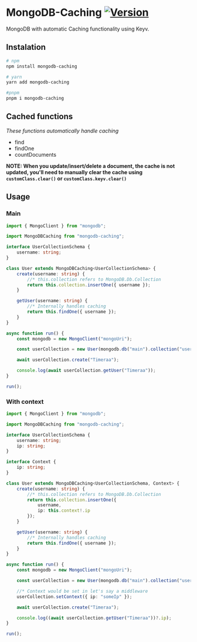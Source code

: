 # MongoDB-Caching [![Version](https://img.shields.io/npm/v/mongodb-caching.svg)](https://www.npmjs.com/package/mongodb-caching)

MongoDB with automatic Caching functionality using Keyv.

## Instalation

```bash
# npm
npm install mongodb-caching

# yarn
yarn add mongodb-caching

#pnpm
pnpm i mongodb-caching
```

## Cached functions

_These functions automatically handle caching_

- find
- findOne
- countDocuments

**NOTE: When you update/insert/delete a document, the cache is not updated, you'll need to manually clear the cache using `customClass.clear()` or `customClass.keyv.clear()`**

## Usage

### Main

```ts
import { MongoClient } from "mongodb";

import MongoDBCaching from "mongodb-caching";

interface UserCollectionSchema {
	username: string;
}

class User extends MongoDBCaching<UserCollectionSchema> {
	create(username: string) {
		//* this.collection refers to MongoDB.Db.Collection
		return this.collection.insertOne({ username });
	}

	getUser(username: string) {
		//* Internally handles caching
		return this.findOne({ username });
	}
}

async function run() {
	const mongodb = new MongoClient("mongoUri");

	const userCollection = new User(mongodb.db("main").collection("users"));

	await userCollection.create("Timeraa");

	console.log(await userCollection.getUser("Timeraa"));
}

run();
```

### With context

```ts
import { MongoClient } from "mongodb";

import MongoDBCaching from "mongodb-caching";

interface UserCollectionSchema {
	username: string;
	ip: string;
}

interface Context {
	ip: string;
}

class User extends MongoDBCaching<UserCollectionSchema, Context> {
	create(username: string) {
		//* this.collection refers to MongoDB.Db.Collection
		return this.collection.insertOne({
			username,
			ip: this.context!.ip
		});
	}

	getUser(username: string) {
		//* Internally handles caching
		return this.findOne({ username });
	}
}

async function run() {
	const mongodb = new MongoClient("mongoUri");

	const userCollection = new User(mongodb.db("main").collection("users"));

	//* Context would be set in let's say a middleware
	userCollection.setContext({ ip: "someIp" });

	await userCollection.create("Timeraa");

	console.log((await userCollection.getUser("Timeraa"))?.ip);
}

run();
```
